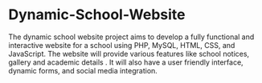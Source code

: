 # Dynamic-School-Website
The dynamic school website project aims to develop a fully functional and interactive website for a school using PHP, MySQL, HTML, CSS, and JavaScript. The website will provide various features like school notices, gallery and academic details . It will also have a user friendly interface, dynamic forms, and social media integration. 
